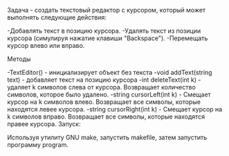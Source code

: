 Задача - cоздать текстовый редактор с курсором, который может выполнять следующие действия:

-Добавлять текст в позицию курсора.
-Удалять текст из позиции курсора (симулируя нажатие клавиши "Backspace").
-Перемещать курсор влево или вправо.

Методы

-TextEditor() - инициализирует объект без текста
-void addText(string text) - добавляет текст на позицию курсора
-int deleteText(int k) - удаляет k символов слева от курсора. Возвращает количество символов, которое было удалено.
-string cursorLeft(int k) - Смещает курсор на k символов влево. Возвращает все символы, которые находятся левее курсора.
-string cursorRight(int k) - Смещает курсор на k символов вправо. Возвращает все символы, которые находятся правее курсора.
Запуск:

Используя утилиту GNU make, запустить makefile, затем запустить программу program.
